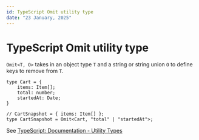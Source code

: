 ```yaml
---
id: TypeScript Omit utility type
date: "23 January, 2025"
---
```


# TypeScript Omit utility type

`Omit<T, O>` takes in an object type `T` and a string or string union `O` to define keys to remove from `T`.

```tsx
type Cart = {
    items: Item[];
    total: number;
    startedAt: Date;
}

// CartSnapshot = { items: Item[] };
type CartSnapshot = Omit<Cart, "total" | "startedAt">;
```

See [TypeScript: Documentation - Utility Types](https://www.typescriptlang.org/docs/handbook/utility-types.html#omittype-keys)
